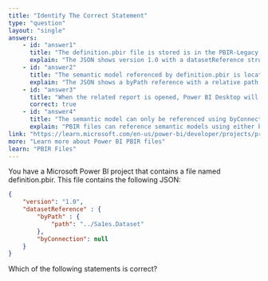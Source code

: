 ```yaml
---
title: "Identify The Correct Statement"
type: "question"
layout: "single"
answers:
    - id: "answer1"
      title: "The definition.pbir file is stored is in the PBIR-Legacy format"
      explain: "The JSON shows version 1.0 with a datasetReference structure, which is the current PBIR format, not the legacy format."
    - id: "answer2"
      title: "The semantic model referenced by definition.pbir is located in the Power BI service"
      explain: "The JSON shows a byPath reference with a relative path '../Sales.Dataset', indicating the semantic model is stored locally, not in the Power BI service."
    - id: "answer3"
      title: "When the related report is opened, Power BI Desktop will open the semantic model in full edit mode"
      correct: true
    - id: "answer4"
      title: "The semantic model can only be referenced using byConnection in a PBIR file"
      explain: "PBIR files can reference semantic models using either byPath (local files) or byConnection (Power BI service). The JSON shows a byPath reference being used successfully."
link: "https://learn.microsoft.com/en-us/power-bi/developer/projects/projects-report"
more: "Learn more about Power BI PBIR files"
learn: "PBIR Files"
---
```


You have a Microsoft Power Bl project that contains a file named definition.pbir. This file contains the following JSON:

```json
{
    "version": "1.0",
    "datasetReference" : {
        "byPath" : {
            "path": "../Sa1es.Dataset"
        },
        "byConnection": null
    }
}
```

Which of the following statements is correct?
